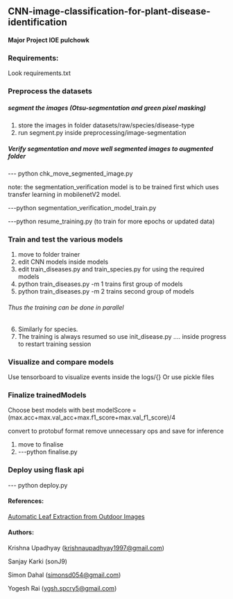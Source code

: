 ## CNN-image-classification-for-plant-disease-identification
#### Major Project IOE pulchowk

### Requirements:
Look requirements.txt


### Preprocess the datasets
##### segment the images (Otsu-segmentation and green pixel masking)
1. store the images in folder datasets/raw/species/disease-type
2. run segment.py inside preprocessing/image-segmentation

##### Verify segmentation and move well segmented images to augmented folder
--- python chk_move_segmented_image.py

note: the segmentation_verification model is to be trained first which uses transfer learning in mobilenetV2 model.

---python segmentation_verification_model_train.py

---python resume_training.py  (to train for more epochs or updated data)

### Train and test the various models
1. move to folder trainer
2. edit CNN models inside models
3. edit train_diseases.py and train_species.py for using the required models
4. python train_diseases.py -m 1 trains first group of models
5. python train_diseases.py -m 2 trains second group of models
###### Thus the training can be done in parallel
6. Similarly for species.
7. The training is always resumed so use init_disease.py .... inside progress to restart training session

### Visualize and compare models 
Use tensorboard to visualize events inside the logs/{}  Or use pickle files

### Finalize trainedModels
Choose best models with best modelScore = (max.acc+max.val_acc+max.f1_score+max.val_f1_score)/4

convert to protobuf format remove unnecessary ops and save for inference
1. move to finalise 
2. ---python finalise.py

### Deploy using flask api
--- python deploy.py

#### References:

[Automatic Leaf Extraction from Outdoor
Images ](https://arxiv.org/pdf/1709.06437.pdf)


#### Authors:

Krishna Upadhyay (krishnaupadhyay1997@gmail.com)

Sanjay Karki (sonJ9)

Simon Dahal (simonsd054@gmail.com)

Yogesh Rai (ygsh.spcry5@gmail.com)

